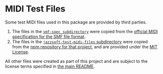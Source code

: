# MIDI Test Files

Some test MIDI files used in this package are provided by third parties.

1. The files in the [`smf-spec subdirectory`](./smf-spec) were copied from the
   [official MIDI specification for the SMF file format](https://www.midi.org/specifications/file-format-specifications/standard-midi-files).
2. The files in the [`jazzsoft-test-midi-files` subdirectory](./jazzsoft-test-midi-files) were copied from the
   [npm repository for that project](https://github.com/jazz-soft/test-midi-files), and are provided under the
   [MIT License](./jazzsoft-test-midi-files/LICENSE.md).

All other files were created as part of this project and are subject to the license terms specified
in [the main README](../../README.md).
